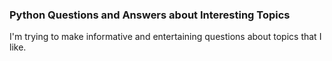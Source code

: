 ### Python Questions and Answers about Interesting Topics

I'm trying to make informative and entertaining questions about topics that I like.
